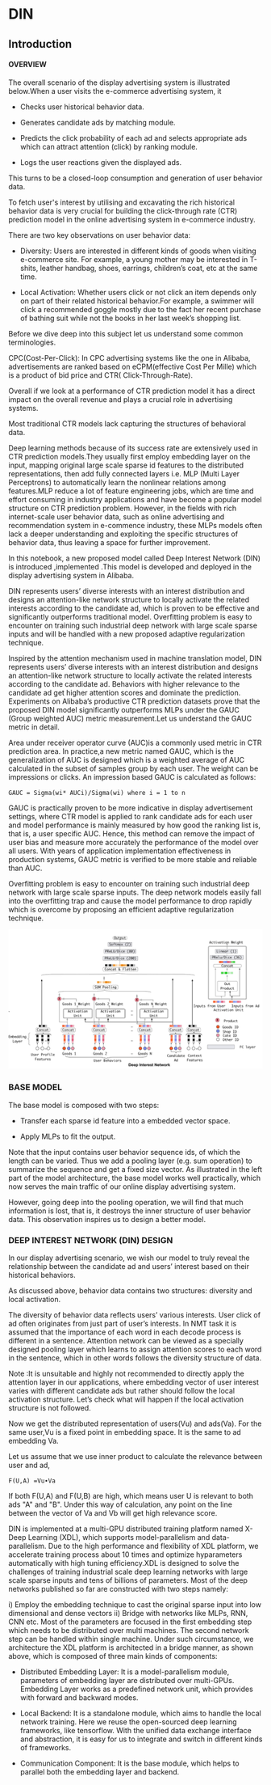 # DIN
## Introduction
#### OVERVIEW
The overall scenario of the display advertising system is illustrated below.When a user visits the e-commerce advertising system, it

- Checks user historical behavior data.

- Generates candidate ads by matching module.

- Predicts the click probability of each ad and selects appropriate ads which can attract attention (click) by ranking module.

- Logs the user reactions given the displayed ads.

This turns to be a closed-loop consumption and generation of user behavior data.

To fetch user's interest by utilising and excavating the rich historical behavior data is very crucial for building the click-through rate (CTR) prediction model in the online advertising system in e-commerce industry.

There are two key observations on user behavior data:

- Diversity: Users are interested in different kinds of goods when visiting e-commerce site. For example, a young mother may be interested in T-shits, leather handbag, shoes, earrings, children’s coat, etc at the same time.

- Local Activation: Whether users click or not click an item depends only on part of their related historical behavior.For example, a swimmer will click a recommended goggle mostly due to the fact her recent purchase of bathing suit while not the books in her last week’s shopping list.

Before we dive deep into this subject let us understand some common terminologies.

CPC(Cost-Per-Click): In CPC advertising systems like the one in Alibaba, advertisements are ranked based on eCPM(effective Cost Per Mille) which is a product of bid price and CTR( Click-Through-Rate).

Overall if we look at a performance of CTR prediction model it has a direct impact on the overall revenue and plays a crucial role in advertising systems.

Most traditional CTR models lack capturing the structures of behavioral data.

Deep learning methods because of its success rate are extensively used in CTR prediction models.They usually first employ embedding layer on the input, mapping original large scale sparse id features to the distributed representations, then add fully connected layers i.e. MLP (Multi Layer Perceptrons) to automatically learn the nonlinear relations among features.MLP reduce a lot of feature engineering jobs, which are time and effort consuming in industry applications and have become a popular model structure on CTR prediction problem. However, in the fields with rich internet-scale user behavior data, such as online advertising and recommendation system in e-commence industry, these MLPs models often lack a deeper understanding and exploiting the specific structures of behavior data, thus leaving a space for further improvement.

In this notebook, a new proposed model called Deep Interest Network (DIN) is introduced ,implemented .This model is developed and deployed in the display advertising system in Alibaba.

DIN represents users’ diverse interests with an interest distribution and designs an attention-like network structure to locally activate the related interests according to the candidate ad, which is proven to be effective and significantly outperforms traditional model. Overfitting problem is easy to encounter on training such industrial deep network with large scale sparse inputs and will be handled with a new proposed adaptive regularization technique.

Inspired by the attention mechanism used in machine translation model, DIN represents users’ diverse interests with an interest distribution and designs an attention-like network structure to locally activate the related interests according to the candidate ad. Behaviors with higher relevance to the candidate ad get higher attention scores and dominate the prediction. Experiments on Alibaba’s productive CTR prediction datasets prove that the proposed DIN model significantly outperforms MLPs under the GAUC (Group weighted AUC) metric measurement.Let us understand the GAUC metric in detail.

Area under receiver operator curve (AUC)is a commonly used metric in CTR prediction area. In practice,a new metric named GAUC, which is the generalization of AUC is designed which is a weighted average of AUC calculated in the subset of samples group by each user. The weight can be impressions or clicks. An impression based GAUC is calculated as follows:
~~~
GAUC = Sigma(wi* AUCi)/Sigma(wi) where i = 1 to n
~~~
GAUC is practically proven to be more indicative in display advertisement settings, where CTR model is applied to rank candidate ads for each user and model performance is mainly measured by how good the ranking list is, that is, a user specific AUC. Hence, this method can remove the impact of user bias and measure more accurately the performance of the model over all users. With years of application implementation effectiveness in production systems, GAUC metric is verified to be more stable and reliable than AUC.

Overfitting problem is easy to encounter on training such industrial deep network with large scale sparse inputs. The deep network models easily fall into the overfitting trap and cause the model performance to drop rapidly which is overcome by proposing an efficient adaptive regularization technique.

![](https://raw.githubusercontent.com/guanqin-123/kkb_notes/main/currency/currency_data/DIN.png)

### BASE MODEL
The base model is composed with two steps:

- Transfer each sparse id feature into a embedded vector space.

-  Apply MLPs to fit the output.

Note that the input contains user behavior sequence ids, of which the length can be varied. Thus we add a pooling layer (e.g. sum operation) to summarize the sequence and get a fixed size vector. As illustrated in the left part of the model architecture, the base model works well practically, which now serves the main traffic of our online display advertising system.

However, going deep into the pooling operation, we will find that much information is lost, that is, it destroys the inner structure of user behavior data. This observation inspires us to design a better model.


### DEEP INTEREST NETWORK (DIN) DESIGN
In our display advertising scenario, we wish our model to truly reveal the relationship between the candidate ad and users’ interest based on their historical behaviors.

As discussed above, behavior data contains two structures: diversity and local activation.

The diversity of behavior data reflects users’ various interests. User click of ad often originates from just part of user’s interests. In NMT task it is assumed that the importance of each word in each decode process is different in a sentence. Attention network can be viewed as a specially designed pooling layer which learns to assign attention scores to each word in the sentence, which in other words follows the diversity structure of data.

Note :It is unsuitable and highly not recommended to directly apply the attention layer in our applications, where embedding vector of user interest varies with different candidate ads but rather should follow the local activation structure. Let’s check what will happen if the local activation structure is not followed.

Now we get the distributed representation of users(Vu) and ads(Va). For the same user,Vu is a fixed point in embedding space. It is the same to ad embedding Va.

Let us assume that we use inner product to calculate the relevance between user and ad,
~~~
F(U,A) =Vu∙Va
~~~
If both F(U,A) and F(U,B) are high, which means user U is relevant to both ads "A" and "B". Under this way of calculation, any point on the line between the vector of Va and Vb will get high relevance score.


DIN is implemented at a multi-GPU distributed training platform named X-Deep Learning (XDL), which supports model-parallelism and data-parallelism. Due to the high performance and flexibility of XDL platform, we accelerate training process about 10 times and optimize hyparameters automatically with high tuning efficiency.XDL is designed to solve the challenges of training industrial scale deep learning networks with large scale sparse inputs and tens of billions of parameters. Most of the deep networks published so far are constructed with two steps namely:

i) Employ the embedding technique to cast the original sparse input into low dimensional and dense vectors ii) Bridge with networks like MLPs, RNN, CNN etc. Most of the parameters are focused in the first embedding step which needs to be distributed over multi machines. The second network step can be handled within single machine. Under such circumstance, we architecture the XDL platform is architected in a bridge manner, as shown above, which is composed of three main kinds of components:

- Distributed Embedding Layer: It is a model-parallelism module, parameters of embedding layer are distributed over multi-GPUs. Embedding Layer works as a predefined network unit, which provides with forward and backward modes.

- Local Backend: It is a standalone module, which aims to handle the local network training. Here we reuse the open-sourced deep learning frameworks, like tensorflow. With the unified data exchange interface and abstraction, it is easy for us to integrate and switch in different kinds of frameworks.

- Communication Component: It is the base module, which helps to parallel both the embedding layer and backend.


